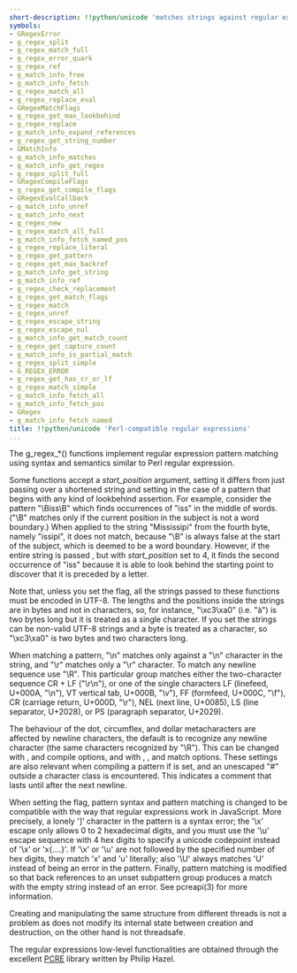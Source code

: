 ```yaml
---
short-description: !!python/unicode 'matches strings against regular expressions'
symbols:
- GRegexError
- g_regex_split
- g_regex_match_full
- g_regex_error_quark
- g_regex_ref
- g_match_info_free
- g_match_info_fetch
- g_regex_match_all
- g_regex_replace_eval
- GRegexMatchFlags
- g_regex_get_max_lookbehind
- g_regex_replace
- g_match_info_expand_references
- g_regex_get_string_number
- GMatchInfo
- g_match_info_matches
- g_match_info_get_regex
- g_regex_split_full
- GRegexCompileFlags
- g_regex_get_compile_flags
- GRegexEvalCallback
- g_match_info_unref
- g_match_info_next
- g_regex_new
- g_regex_match_all_full
- g_match_info_fetch_named_pos
- g_regex_replace_literal
- g_regex_get_pattern
- g_regex_get_max_backref
- g_match_info_get_string
- g_match_info_ref
- g_regex_check_replacement
- g_regex_get_match_flags
- g_regex_match
- g_regex_unref
- g_regex_escape_string
- g_regex_escape_nul
- g_match_info_get_match_count
- g_regex_get_capture_count
- g_match_info_is_partial_match
- g_regex_split_simple
- G_REGEX_ERROR
- g_regex_get_has_cr_or_lf
- g_regex_match_simple
- g_match_info_fetch_all
- g_match_info_fetch_pos
- GRegex
- g_match_info_fetch_named
title: !!python/unicode 'Perl-compatible regular expressions'
...
```


The g_regex_*() functions implement regular
expression pattern matching using syntax and semantics similar to
Perl regular expression.

Some functions accept a _start_position_ argument, setting it differs
from just passing over a shortened string and setting [](G_REGEX_MATCH_NOTBOL)
in the case of a pattern that begins with any kind of lookbehind assertion.
For example, consider the pattern "\Biss\B" which finds occurrences of "iss"
in the middle of words. ("\B" matches only if the current position in the
subject is not a word boundary.) When applied to the string "Mississipi"
from the fourth byte, namely "issipi", it does not match, because "\B" is
always false at the start of the subject, which is deemed to be a word
boundary. However, if the entire string is passed , but with
_start_position_ set to 4, it finds the second occurrence of "iss" because
it is able to look behind the starting point to discover that it is
preceded by a letter.

Note that, unless you set the [](G_REGEX_RAW) flag, all the strings passed
to these functions must be encoded in UTF-8. The lengths and the positions
inside the strings are in bytes and not in characters, so, for instance,
"\xc3\xa0" (i.e. "à") is two bytes long but it is treated as a
single character. If you set [](G_REGEX_RAW) the strings can be non-valid
UTF-8 strings and a byte is treated as a character, so "\xc3\xa0" is two
bytes and two characters long.

When matching a pattern, "\n" matches only against a "\n" character in
the string, and "\r" matches only a "\r" character. To match any newline
sequence use "\R". This particular group matches either the two-character
sequence CR + LF ("\r\n"), or one of the single characters LF (linefeed,
U+000A, "\n"), VT vertical tab, U+000B, "\v"), FF (formfeed, U+000C, "\f"),
CR (carriage return, U+000D, "\r"), NEL (next line, U+0085), LS (line
separator, U+2028), or PS (paragraph separator, U+2029).

The behaviour of the dot, circumflex, and dollar metacharacters are
affected by newline characters, the default is to recognize any newline
character (the same characters recognized by "\R"). This can be changed
with [](G_REGEX_NEWLINE_CR), [](G_REGEX_NEWLINE_LF) and [](G_REGEX_NEWLINE_CRLF)
compile options, and with [](G_REGEX_MATCH_NEWLINE_ANY),
[](G_REGEX_MATCH_NEWLINE_CR), [](G_REGEX_MATCH_NEWLINE_LF) and
[](G_REGEX_MATCH_NEWLINE_CRLF) match options. These settings are also
relevant when compiling a pattern if [](G_REGEX_EXTENDED) is set, and an
unescaped "#" outside a character class is encountered. This indicates
a comment that lasts until after the next newline.

When setting the [](G_REGEX_JAVASCRIPT_COMPAT) flag, pattern syntax and pattern
matching is changed to be compatible with the way that regular expressions
work in JavaScript. More precisely, a lonely ']' character in the pattern
is a syntax error; the '\x' escape only allows 0 to 2 hexadecimal digits, and
you must use the '\u' escape sequence with 4 hex digits to specify a unicode
codepoint instead of '\x' or 'x{....}'. If '\x' or '\u' are not followed by
the specified number of hex digits, they match 'x' and 'u' literally; also
'\U' always matches 'U' instead of being an error in the pattern. Finally,
pattern matching is modified so that back references to an unset subpattern
group produces a match with the empty string instead of an error. See
pcreapi(3) for more information.

Creating and manipulating the same [](GRegex) structure from different
threads is not a problem as [](GRegex) does not modify its internal
state between creation and destruction, on the other hand [](GMatchInfo)
is not threadsafe.

The regular expressions low-level functionalities are obtained through
the excellent
[PCRE](http://www.pcre.org/)
library written by Philip Hazel.

